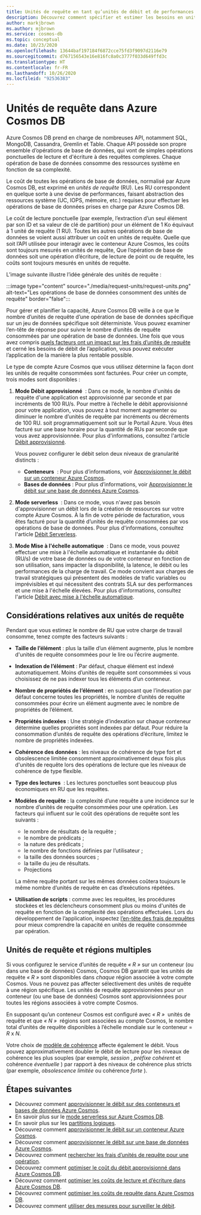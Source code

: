 ```yaml
---
title: Unités de requête en tant qu’unités de débit et de performances dans Azure Cosmos DB
description: Découvrez comment spécifier et estimer les besoins en unités de requête dans Azure Cosmos DB.
author: markjbrown
ms.author: mjbrown
ms.service: cosmos-db
ms.topic: conceptual
ms.date: 10/23/2020
ms.openlocfilehash: 13644baf197184f6872cce75fd3f9097d2116e79
ms.sourcegitcommit: d767156543e16e816fc8a0c3777f033d649ffd3c
ms.translationtype: HT
ms.contentlocale: fr-FR
ms.lasthandoff: 10/26/2020
ms.locfileid: "92536383"
---
```

# <a name="request-units-in-azure-cosmos-db"></a>Unités de requête dans Azure Cosmos DB

Azure Cosmos DB prend en charge de nombreuses API, notamment SQL, MongoDB, Cassandra, Gremlin et Table. Chaque API possède son propre ensemble d’opérations de base de données, qui vont de simples opérations ponctuelles de lecture et d'écriture à des requêtes complexes. Chaque opération de base de données consomme des ressources système en fonction de sa complexité.

Le coût de toutes les opérations de base de données, normalisé par Azure Cosmos DB, est exprimé en *unités de requête* (RU). Les RU correspondent en quelque sorte à une devise de performances, faisant abstraction des ressources système (UC, IOPS, mémoire, etc.) requises pour effectuer les opérations de base de données prises en charge par Azure Cosmos DB.

Le coût de lecture ponctuelle (par exemple, l’extraction d’un seul élément par son ID et sa valeur de clé de partition) pour un élément de 1 Ko équivaut à 1 unité de requête (1 RU). Toutes les autres opérations de base de données se voient aussi attribuer un coût en unités de requête. Quelle que soit l’API utilisée pour interagir avec le conteneur Azure Cosmos, les coûts sont toujours mesurés en unités de requête, Que l’opération de base de données soit une opération d’écriture, de lecture de point ou de requête, les coûts sont toujours mesurés en unités de requête.

L’image suivante illustre l’idée générale des unités de requête :

:::image type="content" source="./media/request-units/request-units.png" alt-text="Les opérations de base de données consomment des unités de requête" border="false":::

Pour gérer et planifier la capacité, Azure Cosmos DB veille à ce que le nombre d’unités de requête d’une opération de base de données spécifique sur un jeu de données spécifique soit déterministe. Vous pouvez examiner l’en-tête de réponse pour suivre le nombre d’unités de requête consommées par une opération de base de données. Une fois que vous avez compris [quels facteurs ont un impact sur les frais d’unités de requête](request-units.md#request-unit-considerations) et cerné les besoins de débit de l’application, vous pouvez exécuter l’application de la manière la plus rentable possible.

Le type de compte Azure Cosmos que vous utilisez détermine la façon dont les unités de requête consommées sont facturées. Pour créer un compte, trois modes sont disponibles :

1. **Mode Débit approvisionné**  : Dans ce mode, le nombre d'unités de requête d'une application est approvisionné par seconde et par incréments de 100 RU/s. Pour mettre à l’échelle le débit approvisionné pour votre application, vous pouvez à tout moment augmenter ou diminuer le nombre d’unités de requête par incréments ou décréments de 100 RU. soit programmatiquement soit sur le Portail Azure. Vous êtes facturé sur une base horaire pour la quantité de RUs par seconde que vous avez approvisionnée. Pour plus d'informations, consultez l'article [Débit approvisionné](set-throughput.md).

   Vous pouvez configurer le débit selon deux niveaux de granularité distincts :

   * **Conteneurs**  : Pour plus d’informations, voir [Approvisionner le débit sur un conteneur Azure Cosmos](how-to-provision-container-throughput.md).
   * **Bases de données** : Pour plus d’informations, voir [Approvisionner le débit sur une base de données Azure Cosmos](how-to-provision-database-throughput.md).

2. **Mode serverless**  : Dans ce mode, vous n'avez pas besoin d'approvisionner un débit lors de la création de ressources sur votre compte Azure Cosmos. À la fin de votre période de facturation, vous êtes facturé pour la quantité d’unités de requête consommées par vos opérations de base de données. Pour plus d'informations, consultez l'article [Débit Serverless](serverless.md). 

3. **Mode Mise à l'échelle automatique**  : Dans ce mode, vous pouvez effectuer une mise à l'échelle automatique et instantanée du débit (RU/s) de votre base de données ou de votre conteneur en fonction de son utilisation, sans impacter la disponibilité, la latence, le débit ou les performances de la charge de travail. Ce mode convient aux charges de travail stratégiques qui présentent des modèles de trafic variables ou imprévisibles et qui nécessitent des contrats SLA sur des performances et une mise à l'échelle élevées. Pour plus d'informations, consultez l'article [Débit avec mise à l'échelle automatique](provision-throughput-autoscale.md). 

## <a name="request-unit-considerations"></a>Considérations relatives aux unités de requête

Pendant que vous estimez le nombre de RU que votre charge de travail consomme, tenez compte des facteurs suivants :

* **Taille de l’élément** : plus la taille d’un élément augmente, plus le nombre d'unités de requête consommées pour le lire ou l’écrire augmente.

* **Indexation de l’élément** : Par défaut, chaque élément est indexé automatiquement. Moins d’unités de requête sont consommées si vous choisissez de ne pas indexer tous les éléments d’un conteneur.

* **Nombre de propriétés de l’élément** : en supposant que l’indexation par défaut concerne toutes les propriétés, le nombre d’unités de requête consommées pour écrire un élément augmente avec le nombre de propriétés de l’élément.

* **Propriétés indexées** : Une stratégie d’indexation sur chaque conteneur détermine quelles propriétés sont indexées par défaut. Pour réduire la consommation d’unités de requête des opérations d’écriture, limitez le nombre de propriétés indexées.

* **Cohérence des données** : les niveaux de cohérence de type fort et obsolescence limitée consomment approximativement deux fois plus d'unités de requête lors des opérations de lecture que les niveaux de cohérence de type flexible.

* **Type des lectures**  : Les lectures ponctuelles sont beaucoup plus économiques en RU que les requêtes.

* **Modèles de requête** : la complexité d’une requête a une incidence sur le nombre d’unités de requête consommées pour une opération. Les facteurs qui influent sur le coût des opérations de requête sont les suivants : 
 
  * le nombre de résultats de la requête ;
  * le nombre de prédicats ;
  * la nature des prédicats ;
  * le nombre de fonctions définies par l’utilisateur ;
  * la taille des données sources ;
  * la taille du jeu de résultats.
  * Projections

  La même requête portant sur les mêmes données coûtera toujours le même nombre d’unités de requête en cas d’exécutions répétées.

* **Utilisation de scripts** : comme avec les requêtes, les procédures stockées et les déclencheurs consomment plus ou moins d'unités de requête en fonction de la complexité des opérations effectuées. Lors du développement de l’application, inspectez [l’en-tête des frais de requêtes](./optimize-cost-reads-writes.md#measuring-the-ru-charge-of-a-request) pour mieux comprendre la capacité en unités de requête consommée par opération.

## <a name="request-units-and-multiple-regions"></a>Unités de requête et régions multiples

Si vous configurez le service d’unités de requête *« R »* sur un conteneur (ou dans une base de données) Cosmos, Cosmos DB garantit que les unités de requête *« R »* sont disponibles dans *chaque* région associée à votre compte Cosmos. Vous ne pouvez pas affecter sélectivement des unités de requête à une région spécifique. Les unités de requête approvisionnées pour un conteneur (ou une base de données) Cosmos sont approvisionnées pour toutes les régions associées à votre compte Cosmos.

En supposant qu’un conteneur Cosmos est configuré avec *« R »*  unités de requête et que *« N »*  régions sont associées au compte Cosmos, le nombre total d’unités de requête disponibles à l’échelle mondiale sur le conteneur = *R* x *N*.

Votre choix de [modèle de cohérence](consistency-levels.md) affecte également le débit. Vous pouvez approximativement doubler le débit de lecture pour les niveaux de cohérence les plus souples (par exemple, *session* , *préfixe cohérent* et cohérence *éventuelle* ) par rapport à des niveaux de cohérence plus stricts (par exemple, *obsolescence limitée* ou cohérence *forte* ).

## <a name="next-steps"></a>Étapes suivantes

- Découvrez comment [approvisionner le débit sur des conteneurs et bases de données Azure Cosmos](set-throughput.md).
- En savoir plus sur le [mode serverless sur Azure Cosmos DB](serverless.md).
- En savoir plus sur les [partitions logiques](./partitioning-overview.md).
- Découvrez comment [approvisionner le débit sur un conteneur Azure Cosmos](how-to-provision-container-throughput.md).
- Découvrez comment [approvisionner le débit sur une base de données Azure Cosmos](how-to-provision-database-throughput.md).
- Découvrez comment [rechercher les frais d’unités de requête pour une opération](find-request-unit-charge.md).
- Découvrez comment [optimiser le coût du débit approvisionné dans Azure Cosmos DB](optimize-cost-throughput.md).
- Découvrez comment [optimiser les coûts de lecture et d’écriture dans Azure Cosmos DB](optimize-cost-reads-writes.md).
- Découvrez comment [optimiser les coûts de requête dans Azure Cosmos DB](./optimize-cost-reads-writes.md).
- Découvrez comment [utiliser des mesures pour surveiller le débit](use-metrics.md).